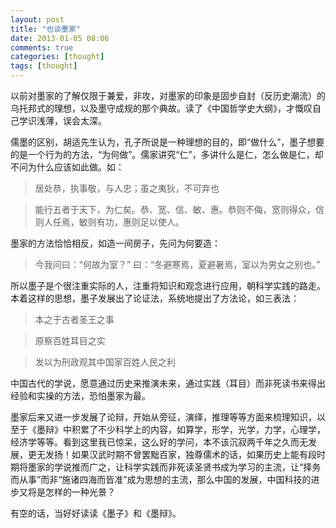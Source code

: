 ```yaml
---
layout: post
title: "也谈墨家"
date: 2013-01-05 08:06
comments: true
categories: [thought]
tags: [thought] 
---
```


以前对墨家的了解仅限于兼爱，非攻，对墨家的印象是固步自封（反历史潮流）的乌托邦式的理想，以及墨守成规的那个典故。读了《中国哲学史大纲》，才慨叹自己学识浅薄，误会太深。

儒墨的区别，胡适先生认为，孔子所说是一种理想的目的，即“做什么”，墨子想要的是一个行为的方法，“为何做”。儒家讲究“仁”，多讲什么是仁，怎么做是仁，却不问为什么应该如此做。如：

> 居处恭，执事敬，与人忠；虽之夷狄，不可弃也

> 能行五者于天下，为仁矣。恭、宽、信、敏、惠。恭则不侮，宽则得众，信则人任焉，敏则有功，惠则足以使人。

墨家的方法恰恰相反，如造一间房子，先问为何要造：

> 今我问曰：“何故为室？” 曰：“冬避寒焉，夏避暑焉，室以为男女之别也。”

所以墨子是个很注重实际的人，注重将知识和观念进行应用，朝科学实践的路走。本着这样的思想，墨子发展出了论证法，系统地提出了方法论，如三表法：

> 本之于古者圣王之事

> 原察百姓耳目之实

> 发以为刑政观其中国家百姓人民之利

中国古代的学说，愿意通过历史来推演未来，通过实践（耳目）而非死读书来得出经验和实操的方法，恐怕墨家为最。

墨家后来又进一步发展了论辩，开始从旁征，演绎，推理等等方面来梳理知识，以至于《墨辩》中积累了不少科学上的内容，如算学，形学，光学，力学，心理学，经济学等等。看到这里我已惊呆，这么好的学问，本不该沉寂两千年之久而无发展，更无发扬！如果汉武时期不曾罢黜百家，独尊儒术的话，如果历史上能有段时期将墨家的学说推而广之，让科学实践而非死读圣贤书成为学习的主流，让“择务而从事”而非“施诸四海而皆准”成为思想的主流，那么中国的发展，中国科技的进步又将是怎样的一种光景？

有空的话，当好好读读《墨子》和《墨辩》。

